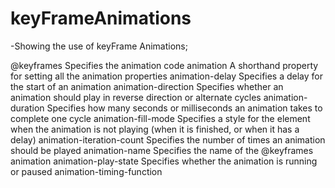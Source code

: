# keyFrameAnimations

-Showing the use of keyFrame Animations;

@keyframes	Specifies the animation code
animation	A shorthand property for setting all the animation properties
animation-delay	Specifies a delay for the start of an animation
animation-direction	Specifies whether an animation should play in reverse direction or alternate cycles
animation-duration	Specifies how many seconds or milliseconds an animation takes to complete one cycle
animation-fill-mode	Specifies a style for the element when the animation is not playing (when it is finished, or when it has a delay)
animation-iteration-count	Specifies the number of times an animation should be played
animation-name	Specifies the name of the @keyframes animation
animation-play-state	Specifies whether the animation is running or paused
animation-timing-function	
